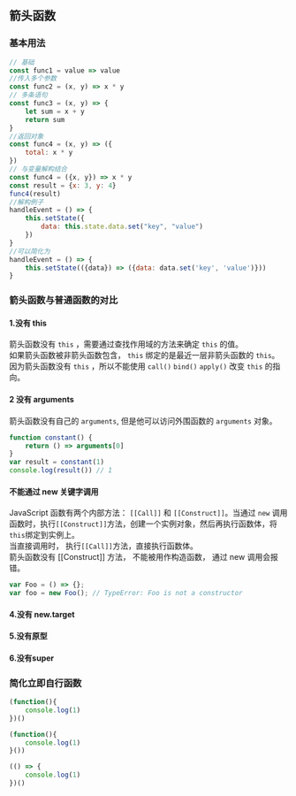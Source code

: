 ## 箭头函数
### 基本用法
```js
// 基础
const func1 = value => value
//传入多个参数
const func2 = (x, y) => x * y
// 多条语句
const func3 = (x, y) => {
    let sum = x + y
    return sum
}
//返回对象
const func4 = (x, y) => ({
    total: x * y
})
// 与变量解构结合
const func4 = ({x, y}) => x * y
const result = {x: 3, y: 4}
func4(result)
//解构例子
handleEvent = () => {
    this.setState({
        data: this.state.data.set("key", "value")
    })
}
//可以简化为
handleEvent = () => {
    this.setState(({data}) => ({data: data.set('key', 'value')}))
}
```
### 箭头函数与普通函数的对比
#### 1.没有 this
箭头函数没有 `this` ，需要通过查找作用域的方法来确定 `this` 的值。<br>
如果箭头函数被非箭头函数包含， `this` 绑定的是最近一层非箭头函数的 `this`。<br>
因为箭头函数没有 `this` ，所以不能使用 `call()` `bind()` `apply()` 改变 `this` 的指向。
#### 2 没有 arguments
箭头函数没有自己的 `arguments`, 但是他可以访问外围函数的 `arguments` 对象。
```js
function constant() {
    return () => arguments[0]
}
var result = constant(1)
console.log(result()) // 1
```
#### 不能通过 new 关键字调用
JavaScript 函数有两个内部方法： `[[Call]]` 和 `[[Construct]]`。当通过 `new` 调用函数时，执行`[[Construct]]`方法，创建一个实例对象，然后再执行函数体，将`this`绑定到实例上。<br>
当直接调用时， 执行`[[Call]]`方法，直接执行函数体。<br>
箭头函数没有 [[Construct]] 方法， 不能被用作构造函数， 通过 new 调用会报错。
```js
var Foo = () => {};
var foo = new Foo(); // TypeError: Foo is not a constructor
```
#### 4.没有 new.target
#### 5.没有原型
#### 6.没有super

### 简化立即自行函数
```js
(function(){
    console.log(1)
})()

(function(){
    console.log(1)
}())

(() => {
    console.log(1)
})()
```